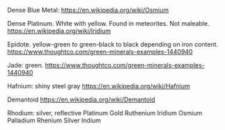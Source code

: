 
Dense Blue Metal:
https://en.wikipedia.org/wiki/Osmium

Dense Platinum. White with yellow. Found in meteorites. Not maleable. 
https://en.wikipedia.org/wiki/Iridium

Epidote. yellow-green to green-black to black depending on iron content. 
https://www.thoughtco.com/green-minerals-examples-1440940

Jade: green. 
https://www.thoughtco.com/green-minerals-examples-1440940

Hafnium: shiny steel gray
https://en.wikipedia.org/wiki/Hafnium

Demantoid
https://en.wikipedia.org/wiki/Demantoid

Rhodium: silver, reflective
Platinum
Gold
Ruthenium
Iridium
Osmium
Palladium
Rhenium
Silver
Indium

